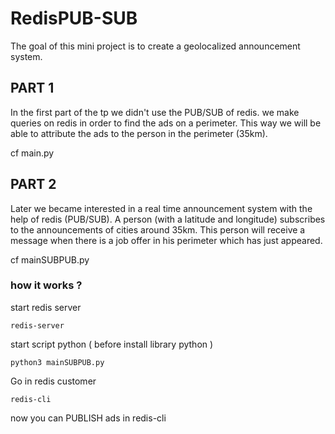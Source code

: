 # RedisPUB-SUB
The goal of this mini project is to create a geolocalized announcement system. 

## PART 1

In the first part of the tp we didn't use the PUB/SUB of redis.
we make queries on redis in order to find the ads on a perimeter.
This way we will be able to attribute the ads to the person in the perimeter (35km).

cf main.py

## PART 2
Later we became interested in a real time announcement system with the help of redis (PUB/SUB).
A person (with a latitude and longitude) subscribes to the announcements of cities around 35km. 
This person will receive a message when there is a job offer in his perimeter which has just appeared.

cf mainSUBPUB.py

### how it works ?

start redis server
```{bash}
redis-server
```
start script python ( before install library python )
```{}
python3 mainSUBPUB.py
````
Go in redis customer

```{bash}
redis-cli
```
now you can PUBLISH ads in redis-cli


